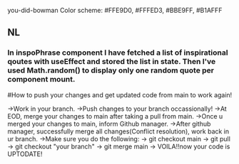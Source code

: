 you-did-bowman
Color scheme:
#FFE9D0, #FFFED3, #BBE9FF, #B1AFFF

## NL
### In inspoPhrase component I have fetched a list of inspirational qoutes with useEffect and stored the list in state. Then I've used Math.random() to display only one random quote per component mount.

#How to push your changes and get updated code from main to work again!

->Work in your branch.
->Push changes to your branch occassionally!
->At EOD, merge your changes to main after taking a pull from main.
->Once u merged your changes to main, inform Github manager.
->After github manager, successfully merge all changes(Conflict resolution), work back in ur branch.
->Make sure you do the following:
  -> git checkout main
  -> git pull
  -> git checkout "your branch"
  -> git merge main
-> VOILA!!now your code is UPTODATE!

